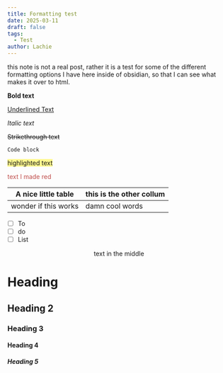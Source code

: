 ```yaml
---
title: Formatting test
date: 2025-03-11
draft: false
tags:
  - Test
author: Lachie
---
```

this note is not a real post, rather it is a test for some of the different formatting options I have here inside of obsidian, so that I can see what makes it over to html.

**Bold text**

<u>Underlined Text</u>

*Italic text*

~~Strikethrough text~~

```
Code block
```

<span style="background:#fff88f">highlighted text</span>

<font color="#c0504d">text I made red</font>


| A nice little table  | this is the other collum |
| -------------------- | ------------------------ |
| wonder if this works | damn cool words          |
- [ ] To 
- [ ] do 
- [ ] List

<center>text in the middle</center>


# Heading

## Heading 2

### Heading 3

#### Heading 4

##### Heading 5

